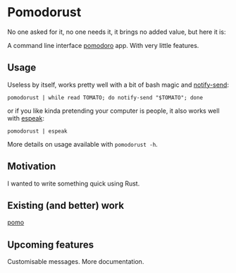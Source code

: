 # Pomodorust

No one asked for it, no one needs it, it brings no added value, but here it is:

A command line interface [pomodoro](https://en.wikipedia.org/wiki/Pomodoro_Technique) app.
With very little features.

## Usage

Useless by itself, works pretty well with a bit of bash magic
and [notify-send](http://manpages.ubuntu.com/manpages/xenial/man1/notify-send.1.html):

`pomodorust | while read TOMATO; do notify-send "$TOMATO"; done`

or if you like kinda pretending your computer is people,
it also works well with [espeak](http://espeak.sourceforge.net/):

`pomodorust | espeak`

More details on usage available with `pomodorust -h`.

## Motivation

I wanted to write something quick using Rust.

## Existing (and better) work

[pomo](https://github.com/kevinschoon/pomo)

## Upcoming features

Customisable messages.
More documentation.
